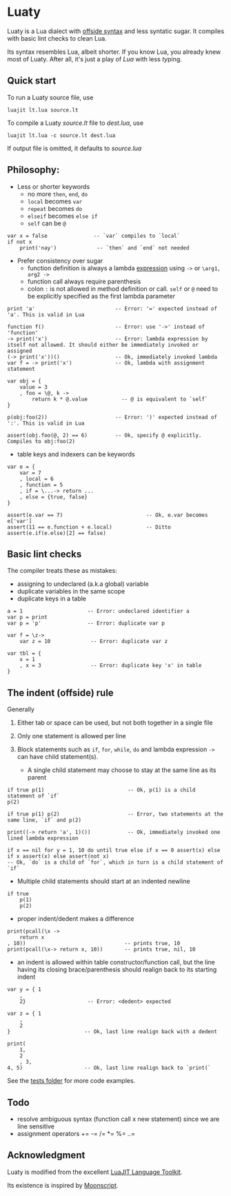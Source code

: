 
Luaty
====

Luaty is a Lua dialect with [offside syntax](https://en.wikipedia.org/wiki/Off-side_rule) and less syntatic sugar.
It compiles with basic lint checks to clean Lua.

Its syntax resembles Lua, albeit shorter.
If you know Lua, you already knew most of Luaty.
After all, it's just a play of *Lua* with less *ty*ping.


Quick start
---

To run a Luaty source file, use
```
luajit lt.lua source.lt
```

To compile a Luaty *source.lt* file to *dest.lua*, use
```
luajit lt.lua -c source.lt dest.lua
```
If output file is omitted, it defaults to *source.lua*



Philosophy:
---

- Less or shorter keywords
  * no more `then`, `end`, `do`
  * `local` becomes `var`
  * `repeat` becomes `do`
  * `elseif` becomes `else if`
  * `self` can be `@`

```
var x = false               -- `var` compiles to `local`
if not x
	print('nay')             -- `then` and `end` not needed

```

- Prefer consistency over sugar
  * function definition is always a lambda [expression](https://www.lua.org/manual/5.1/manual.html#2.5.9) using  `->` or `\arg1, arg2 ->`
  * function call always require parenthesis
  * colon `:` is not allowed in method definition or call. `self` or `@` need to be explicitly specified as the first lambda parameter

```
print 'a'                          -- Error: '=' expected instead of 'a'. This is valid in Lua

function f()                       -- Error: use '->' instead of 'function'
-> print('x')                      -- Error: lambda expression by itself not allowed. It should either be immediately invoked or assigned
(-> print('x'))()                  -- Ok, immediately invoked lambda
var f = -> print('x')              -- Ok, lambda with assignment statement

var obj = {
	value = 3
	, foo = \@, k ->
		return k * @.value           -- @ is equivalent to `self`
}

p(obj:foo(2))                      -- Error: ')' expected instead of ':'. This is valid in Lua

assert(obj.foo(@, 2) == 6)         -- Ok, specify @ explicitly. Compiles to obj:foo(2)

```

- table keys and indexers can be keywords

```
var e = {
	var = 7
	, local = 6
	, function = 5
	, if = \...-> return ...
	, else = {true, false}
}

assert(e.var == 7)                           -- Ok, e.var becomes e['var']
assert(11 == e.function + e.local)           -- Ditto
assert(e.if(e.else)[2] == false)

```



Basic lint checks
---

The compiler treats these as mistakes:
  * assigning to undeclared (a.k.a global) variable 
  * duplicate variables in the same scope
  * duplicate keys in a table

```
a = 1                     -- Error: undeclared identifier a
var p = print
var p = 'p'               -- Error: duplicate var p

var f = \z->
	var z = 10             -- Error: duplicate var z

var tbl = {
	x = 1
	, x = 3                -- Error: duplicate key 'x' in table
}

```





The indent (offside) rule
---

Generally
1. Either tab or space can be used, but not both together in a single file
2. Only one statement is allowed per line

3. Block statements such as `if`, `for`, `while`, `do` and lambda expression `->` can have child statement(s).
   - A single child statement may choose to stay at the same line as its parent
```
if true p(1)                           -- Ok, p(1) is a child statement of `if`
p(2)

if true p(1) p(2)                      -- Error, two statements at the same line, `if` and p(2)

print((-> return 'a', 1)())            -- Ok, immediately invoked one lined lambda expression

if x == nil for y = 1, 10 do until true else if x == 0 assert(x) else if x assert(x) else assert(not x)
-- Ok, `do` is a child of `for`, which in turn is a child statement of `if`
```

   - Multiple child statements should start at an indented newline
```
if true
	p(1)
	p(2)

```

   - proper indent/dedent makes a difference
```
print(pcall(\x ->
	return x
, 10))                                -- prints true, 10
print(pcall(\x-> return x, 10))       -- prints true, nil, 10

```

   - an indent is allowed within table constructor/function call, but the line having its closing brace/parenthesis should realign back to its starting indent
```
var y = { 1
	,
	2}                    -- Error: <dedent> expected

var z = { 1
	,
	2
}                        -- Ok, last line realign back with a dedent

print(
	1,
	2
	, 3,
4, 5)                    -- Ok, last line realign back to `print(`

```

See the [tests folder](https://github.com/gnois/luaty/tree/master/tests) for more code examples.






Todo
---
* resolve ambiguous syntax (function call x new statement) since we are line sensitive
* assignment operators += -= /= *= %= ..=



Acknowledgment
---
Luaty is modified from the excellent [LuaJIT Language Toolkit](https://github.com/franko/luajit-lang-toolkit).

Its existence is inspired by [Moonscript](https://github.com/leafo/moonscript).

